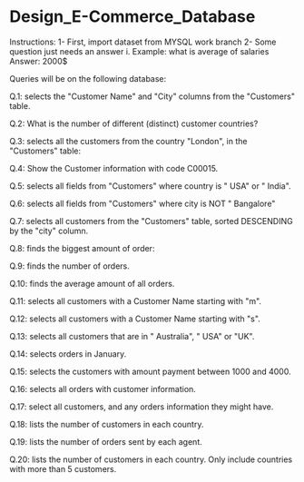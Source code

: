 # Design_E-Commerce_Database

Instructions: 
1-	First, import dataset from MYSQL work branch 
2-	Some question just needs an answer 
i.	Example: what is average of salaries 
    Answer: 2000$

Queries will be on the following database: 

Q.1: selects the "Customer Name" and "City" columns from the "Customers" table.

Q.2: What is the number of different (distinct) customer countries? 

Q.3: selects all the customers from the country "London", in the "Customers" table:

Q.4: Show the Customer information with code C00015.

Q.5: selects all fields from "Customers" where country is " USA" or " India".

Q.6: selects all fields from "Customers" where city is NOT " Bangalore"

Q.7: selects all customers from the "Customers" table, sorted DESCENDING by the "city" column.

Q.8: finds the biggest amount of order:

Q.9: finds the number of orders.

Q.10: finds the average amount of all orders.

Q.11: selects all customers with a Customer Name starting with "m".

Q.12: selects all customers with a Customer Name starting with "s".

Q.13: selects all customers that are in " Australia", " USA" or "UK".

Q.14: selects orders in January.

Q.15: selects the customers with amount payment between 1000 and 4000.

Q.16: selects all orders with customer information.

Q.17: select all customers, and any orders information they might have.

Q.18: lists the number of customers in each country.

Q.19: lists the number of orders sent by each agent.

Q.20:  lists the number of customers in each country. Only include countries with more than 5 customers.
